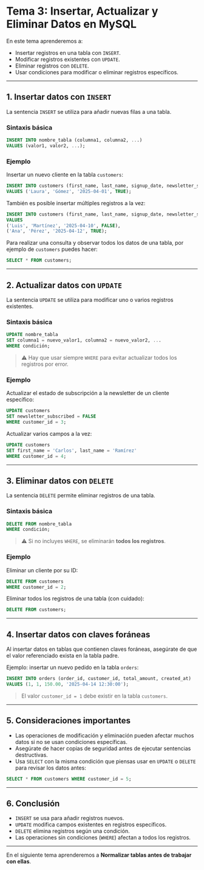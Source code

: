# **Tema 3: Insertar, Actualizar y Eliminar Datos en MySQL**

En este tema aprenderemos a:

- Insertar registros en una tabla con `INSERT`.
- Modificar registros existentes con `UPDATE`.
- Eliminar registros con `DELETE`.
- Usar condiciones para modificar o eliminar registros específicos.

---

## **1. Insertar datos con `INSERT`**

La sentencia `INSERT` se utiliza para añadir nuevas filas a una tabla.

### **Sintaxis básica**

```sql
INSERT INTO nombre_tabla (columna1, columna2, ...)
VALUES (valor1, valor2, ...);
```

### **Ejemplo**

Insertar un nuevo cliente en la tabla `customers`:

```sql
INSERT INTO customers (first_name, last_name, signup_date, newsletter_subscribed)
VALUES ('Laura', 'Gómez', '2025-04-01', TRUE);
```

También es posible insertar múltiples registros a la vez:

```sql
INSERT INTO customers (first_name, last_name, signup_date, newsletter_subscribed)
VALUES
('Luis', 'Martínez', '2025-04-10', FALSE),
('Ana', 'Pérez', '2025-04-12', TRUE);
```

Para realizar una consulta y observar todos los datos de una tabla, por ejemplo de `customers` puedes hacer:

```sql
SELECT * FROM customers;
```

---

## **2. Actualizar datos con `UPDATE`**

La sentencia `UPDATE` se utiliza para modificar uno o varios registros existentes.

### **Sintaxis básica**

```sql
UPDATE nombre_tabla
SET columna1 = nuevo_valor1, columna2 = nuevo_valor2, ...
WHERE condición;
```

> ⚠️ Hay que usar siempre `WHERE` para evitar actualizar todos los registros por error.

### **Ejemplo**

Actualizar el estado de subscripción a la newsletter de un cliente específico:

```sql
UPDATE customers
SET newsletter_subscribed = FALSE
WHERE customer_id = 3;
```

Actualizar varios campos a la vez:

```sql
UPDATE customers
SET first_name = 'Carlos', last_name = 'Ramírez'
WHERE customer_id = 4;
```

---

## **3. Eliminar datos con `DELETE`**

La sentencia `DELETE` permite eliminar registros de una tabla.

### **Sintaxis básica**

```sql
DELETE FROM nombre_tabla
WHERE condición;
```

> ⚠️ Si no incluyes `WHERE`, se eliminarán **todos los registros**.

### **Ejemplo**

Eliminar un cliente por su ID:

```sql
DELETE FROM customers
WHERE customer_id = 2;
```

Eliminar todos los registros de una tabla (con cuidado):

```sql
DELETE FROM customers;
```

---

## **4. Insertar datos con claves foráneas**

Al insertar datos en tablas que contienen claves foráneas, asegúrate de que el valor referenciado exista en la tabla padre.

Ejemplo: insertar un nuevo pedido en la tabla `orders`:

```sql
INSERT INTO orders (order_id, customer_id, total_amount, created_at)
VALUES (1, 1, 150.00, '2025-04-14 12:30:00');
```

> El valor `customer_id = 1` debe existir en la tabla `customers`.

---

## **5. Consideraciones importantes**

- Las operaciones de modificación y eliminación pueden afectar muchos datos si no se usan condiciones específicas.
- Asegúrate de hacer copias de seguridad antes de ejecutar sentencias destructivas.
- Usa `SELECT` con la misma condición que piensas usar en `UPDATE` o `DELETE` para revisar los datos antes:

```sql
SELECT * FROM customers WHERE customer_id = 5;
```

---

## **6. Conclusión**

- `INSERT` se usa para añadir registros nuevos.
- `UPDATE` modifica campos existentes en registros específicos.
- `DELETE` elimina registros según una condición.
- Las operaciones sin condiciones (`WHERE`) afectan a todos los registros.

---

En el siguiente tema aprenderemos a **Normalizar tablas antes de trabajar con ellas**.
